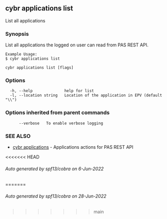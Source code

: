 ## cybr applications list

List all applications

### Synopsis

List all applications the logged on user can read from PAS REST API.
	
	Example Usage:
	$ cybr applications list

```
cybr applications list [flags]
```

### Options

```
  -h, --help              help for list
  -l, --location string   Location of the application in EPV (default "\\")
```

### Options inherited from parent commands

```
      --verbose   To enable verbose logging
```

### SEE ALSO

* [cybr applications](cybr_applications.md)	 - Applications actions for PAS REST API

<<<<<<< HEAD
###### Auto generated by spf13/cobra on 6-Jun-2022
=======
###### Auto generated by spf13/cobra on 28-Jun-2022
>>>>>>> main
